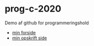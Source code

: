 # prog-c-2020


Demo af github for programmeringshold

- [min forside](forside/index.html)
- [min opskrift side](opskrifter/kage.html)
